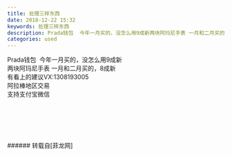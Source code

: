 ```yaml
---
title: 处理三样东西
date: 2018-12-22 15:32
keywords: 处理三样东西
description: Prada钱包  今年一月买的，没怎么用9成新两块阿玛尼手表 一月和二月买的，8成新有看上的建议VX:1308193005阿拉棒地区交易支持支付宝微信
categories: used
---
```

<td class="t_f" id="postmessage_2534427">

Prada钱包  今年一月买的，没怎么用9成新<br/>
两块阿玛尼手表 一月和二月买的，8成新<br/>
有看上的建议VX:1308193005<br/>
阿拉棒地区交易<br/>
支持支付宝微信<br/>
<img alt="" border="0" class="zoom" data-cf-modified-89a103b0a948d3da82f9b54b-="" file="http://www.flw.ph/data/appbyme/upload/image/201812/22/DkK9MOaK7MIr.jpg" id="aimg_OTNmm" lazyloadthumb="1" onclick="" onmouseover="" src="http://www.flw.ph/data/appbyme/upload/image/201812/22/DkK9MOaK7MIr.jpg"/><br/>
<br/>
<img alt="" border="0" class="zoom" data-cf-modified-89a103b0a948d3da82f9b54b-="" file="http://www.flw.ph/data/appbyme/upload/image/201812/22/eiWdt6BKxxSL.jpg" id="aimg_Vl676" lazyloadthumb="1" onclick="" onmouseover="" src="http://www.flw.ph/data/appbyme/upload/image/201812/22/eiWdt6BKxxSL.jpg"/><br/>
<br/>
<img alt="" border="0" class="zoom" data-cf-modified-89a103b0a948d3da82f9b54b-="" file="http://www.flw.ph/data/appbyme/upload/image/201812/22/E7cFZGhjrxTe.jpg" id="aimg_hlgg0" lazyloadthumb="1" onclick="" onmouseover="" src="http://www.flw.ph/data/appbyme/upload/image/201812/22/E7cFZGhjrxTe.jpg"/><br/>
<br/>
<img alt="" border="0" class="zoom" data-cf-modified-89a103b0a948d3da82f9b54b-="" file="http://www.flw.ph/data/appbyme/upload/image/201812/22/IJWhpw5s9Sdc.jpg" id="aimg_LPUw9" lazyloadthumb="1" onclick="" onmouseover="" src="http://www.flw.ph/data/appbyme/upload/image/201812/22/IJWhpw5s9Sdc.jpg"/><br/>
<br/>
<img alt="" border="0" class="zoom" data-cf-modified-89a103b0a948d3da82f9b54b-="" file="http://www.flw.ph/data/appbyme/upload/image/201812/22/j4VmlkMwSeml.jpg" id="aimg_ysD4D" lazyloadthumb="1" onclick="" onmouseover="" src="http://www.flw.ph/data/appbyme/upload/image/201812/22/j4VmlkMwSeml.jpg"/><br/>
<br/>
</td>
###### 转载自[菲龙网]